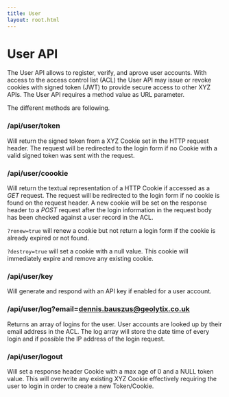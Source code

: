 ```yaml
---
title: User
layout: root.html
---
```


# User API

The User API allows to register, verify, and aprove user accounts. With access to the access control list (ACL) the User API may issue or revoke cookies with signed token (JWT) to provide secure access to other XYZ APIs. The User API requires a method value as URL parameter.

The different methods are following.

### /api/user/token

Will return the signed token from a XYZ Cookie set in the HTTP request header. The request will be redirected to the login form if no Cookie with a valid signed token was sent with the request.

### /api/user/coookie

Will return the textual representation of a HTTP Cookie if accessed as a *GET* request. The request will be redirected to the login form if no cookie is found on the request header. A new cookie will be set on the response header to a *POST* request after the login information in the request body has been checked against a user record in the ACL.

`?renew=true` will renew a cookie but not return a login form if the cookie is already expired or not found.

`?destroy=true` will set a cookie with a null value. This cookie will immediately expire and remove any existing cookie.

### /api/user/key

Will generate and respond with an API key if enabled for a user account.

### /api/user/log?email=dennis.bauszus@geolytix.co.uk

Returns an array of logins for the user. User accounts are looked up by their email address in the ACL. The log array will store the date time of every login and if possible the IP address of the login request.

### /api/user/logout

Will set a response header Cookie with a max age of 0 and a NULL token value. This will overwrite any existing XYZ Cookie effectively requiring the user to login in order to create a new Token/Cookie.